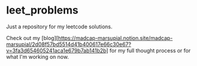 # leet_problems

Just a repository for my leetcode solutions. 

Check out my [blog][https://madcap-marsupial.notion.site/madcap-marsupial/2d08f57bd5514d41b400617e66c30e67?v=3fa3d654605241aca1e679b7ab141b2b] for my full thought process or for what I'm working on now.


